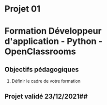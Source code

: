 # Projet 01
# Formation Développeur d'application - Python - OpenClassrooms 
## Objectifs pédagogiques
  1. Définir le cadre de votre formation
## Projet validé 23/12/2021##
